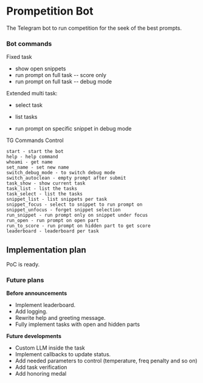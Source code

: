 # Prompetition Bot

The Telegram bot to run competition for the seek of the best prompts. 

### Bot commands

Fixed task
- show open snippets
- run prompt on full task -- score only
- run prompt on full task -- debug mode

Extended multi task:
- select task
- list tasks

- run prompt on specific snippet in debug mode

TG Commands Control

```
start - start the bot
help - help command
whoami - get name
set_name - set new name
switch_debug_mode - to switch debug mode
switch_autoclean - empty prompt after submit
task_show - show current task
task_list - list the tasks
task_select - list the tasks
snippet_list - list snippets per task
snippet_focus - select to snippet to run prompt on
snippet_unfocus - forget snippet selection
run_snippet - run prompt only on snippet under focus
run_open - run prompt on open part
run_to_score - run prompt on hidden part to get score
leaderboard - leaderboard per task
```

## Implementation plan

PoC is ready.

### Future plans

**Before announcements**

- Implement leaderboard.
- Add logging.
- Rewrite help and greeting message.
- Fully implement tasks with open and hidden parts


**Future developments**
- Custom LLM inside the task
- Implement callbacks to update status.
- Add needed parameters to control (temperature, freq penalty and so on)
- Add task verification
- Add honoring medal